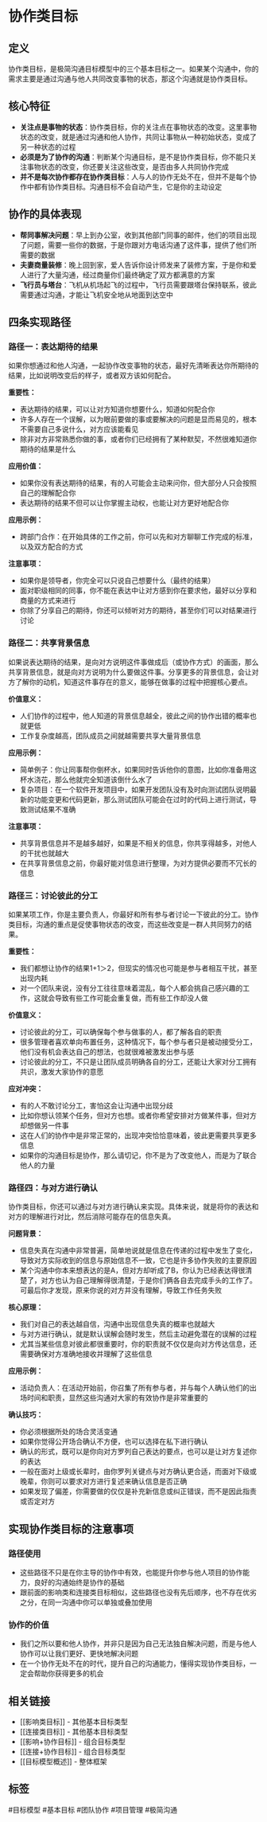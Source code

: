 # 协作类目标

## 定义
协作类目标，是极简沟通目标模型中的三个基本目标之一。如果某个沟通中，你的需求主要是通过沟通与他人共同改变事物的状态，那这个沟通就是协作类目标。

## 核心特征
- **关注点是事物的状态**：协作类目标，你的关注点在事物状态的改变。这里事物状态的改变，就是通过沟通和他人协作，共同让事物从一种初始状态，变成了另一种状态的过程
- **必须是为了协作的沟通**：判断某个沟通目标，是不是协作类目标，你不能只关注事物状态的改变，你还要关注这些改变，是否由多人共同协作完成
- **并不是每次协作都存在协作类目标**：人与人的协作无处不在，但并不是每个协作中都有协作类目标。沟通目标不会自动产生，它是你的主动设定

## 协作的具体表现
- **帮同事解决问题**：早上到办公室，收到其他部门同事的邮件，他们的项目出现了问题，需要一些你的数据，于是你跟对方电话沟通了这件事，提供了他们所需要的数据
- **夫妻商量装修**：晚上回到家，爱人告诉你设计师发来了装修方案，于是你和爱人进行了大量沟通，经过商量你们最终确定了双方都满意的方案
- **飞行员与塔台**：飞机从机场起飞的过程中，飞行员需要跟塔台保持联系，彼此需要通过沟通，才能让飞机安全地从地面到达空中

## 四条实现路径

### 路径一：表达期待的结果
如果你想通过和他人沟通，一起协作改变事物的状态，最好先清晰表达你所期待的结果，比如说明改变后的样子，或者双方该如何配合。

**重要性：**
- 表达期待的结果，可以让对方知道你想要什么，知道如何配合你
- 许多人存在一个误解，以为眼前要做的事或要解决的问题是显而易见的，根本不需要自己多说什么，对方应该能看见
- 除非对方非常熟悉你做的事，或者你们已经拥有了某种默契，不然很难知道你期待的结果是什么

**应用价值：**
- 如果你没有表达期待的结果，有的人可能会主动来问你，但大部分人只会按照自己的理解配合你
- 表达期待的结果不但可以让你掌握主动权，也能让对方更好地配合你

**应用示例：**
- 跨部门合作：在开始具体的工作之前，你可以先和对方聊聊工作完成的标准，以及双方配合的方式

**注意事项：**
- 如果你是领导者，你完全可以只说自己想要什么（最终的结果）
- 面对职级相同的同事，你不能在表达中让对方感到你在要求他，最好以分享和商量的方式来进行
- 你除了分享自己的期待，你还可以倾听对方的期待，甚至你们可以对结果进行讨论

### 路径二：共享背景信息
如果说表达期待的结果，是向对方说明这件事做成后（或协作方式）的画面，那么共享背景信息，就是向对方说明为什么要做这件事。分享更多的背景信息，会让对方了解你的动机，知道这件事存在的意义，能够在做事的过程中把握核心要点。

**价值意义：**
- 人们协作的过程中，他人知道的背景信息越全，彼此之间的协作出错的概率也就更低
- 工作复杂度越高，团队成员之间就越需要共享大量背景信息

**应用示例：**
- 简单例子：你让同事帮你倒杯水，如果同时告诉他你的意图，比如你准备用这杯水浇花，那么他就完全知道该倒什么水了
- 复杂项目：在一个软件开发项目中，如果开发团队没有及时向测试团队说明最新的功能变更和代码更新，那么测试团队可能会在过时的代码上进行测试，导致测试结果不准确

**注意事项：**
- 共享背景信息并不是越多越好，如果是不相关的信息，你共享得越多，对他人的干扰也就越大
- 在共享背景信息之前，你最好能对信息进行整理，为对方提供必要而不冗长的信息

### 路径三：讨论彼此的分工
如果某项工作，你是主要负责人，你最好和所有参与者讨论一下彼此的分工。协作类目标，沟通的重点是促使事物状态的改变，而这些改变是一群人共同努力的结果。

**重要性：**
- 我们都想让协作的结果1+1＞2，但现实的情况也可能是参与者相互干扰，甚至出现内耗
- 对一个团队来说，没有分工往往意味着混乱，每个人都会挑自己感兴趣的工作，这就会导致有些工作可能会重复做，而有些工作却没人做

**价值意义：**
- 讨论彼此的分工，可以确保每个参与做事的人，都了解各自的职责
- 很多管理者喜欢单向布置任务，这种情况下，每个参与者只是被动接受分工，他们没有机会表达自己的想法，也就很难被激发出参与感
- 讨论彼此的分工，不只是让团队成员明确各自的分工，还能让大家对分工拥有共识，激发大家协作的意愿

**应对冲突：**
- 有的人不敢讨论分工，害怕这会让沟通中出现分歧
- 比如你想认领某个任务，但对方也想。或者你希望安排对方做某件事，但对方却想做另一件事
- 这在人们的协作中是非常正常的，出现冲突恰恰意味着，彼此更需要共享更多信息
- 如果你的沟通目标是协作，那么请切记，你不是为了改变他人，而是为了联合他人的力量

### 路径四：与对方进行确认
协作类目标，你还可以通过与对方进行确认来实现。具体来说，就是将你的表达和对方的理解进行对比，然后消除可能存在的信息失真。

**问题背景：**
- 信息失真在沟通中非常普遍，简单地说就是信息在传递的过程中发生了变化，导致对方实际收到的信息与原始信息不一致，它也是许多协作失败的主要原因
- 某个沟通中你本来想表达的是A，但对方却听成了B，你认为已经表达得很清楚了，对方也认为自己理解得很清楚，于是你们俩各自去完成手头的工作了。可最后你才发现，原来你说的对方并没有理解，导致工作任务失败

**核心原理：**
- 我们对自己的表达越自信，沟通中出现信息失真的概率也就越大
- 与对方进行确认，就是默认误解会随时发生，然后主动避免潜在的误解的过程
- 尤其当某些信息对彼此都很重要时，你的职责就不仅仅是向对方传达信息，还需要确保对方准确地接收并理解了这些信息

**应用示例：**
- 活动负责人：在活动开始前，你召集了所有参与者，并与每个人确认他们的出场时间和职责，显然这些沟通对大家的有效协作是非常重要的

**确认技巧：**
- 你必须根据所处的场合灵活变通
- 如果你觉得公开场合确认不方便，也可以选择在私下进行确认
- 确认的形式，既可以是你向对方罗列自己表达的要点，也可以是让对方复述你的表达
- 一般在面对上级或长辈时，由你罗列关键点与对方确认更合适，而面对下级或晚辈，你则可以要求对方进行复述来确认信息是否正确
- 如果发现了偏差，你需要做的仅仅是补充新信息或纠正错误，而不是因此指责或否定对方

## 实现协作类目标的注意事项

### 路径使用
- 这些路径不只是在你主导的协作中有效，也能提升你参与他人项目的协作能力，良好的沟通始终是协作的基础
- 跟前面的影响类和连接类目标相似，这些路径也没有先后顺序，也不存在优劣之分，在同一沟通中你可以单独或叠加使用

### 协作的价值
- 我们之所以要和他人协作，并非只是因为自己无法独自解决问题，而是与他人协作可以让我们更好、更快地解决问题
- 在一个协作无处不在的时代，提升自己的沟通能力，懂得实现协作类目标，一定会帮助你获得更多的机会

## 相关链接
- [[影响类目标]] - 其他基本目标类型
- [[连接类目标]] - 其他基本目标类型
- [[影响+协作目标]] - 组合目标类型
- [[连接+协作目标]] - 组合目标类型
- [[目标模型概述]] - 整体框架

## 标签
#目标模型 #基本目标 #团队协作 #项目管理 #极简沟通